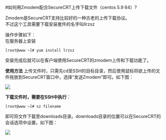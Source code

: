 <!-- --- tag:  linux scurecrt -->
<!-- --- title: 如何用Zmodem配合SecureCRT上传下载文件（centos 5.9 64）? -->
#如何用Zmodem配合SecureCRT上传下载文件（centos 5.9 64）?

Zmodem是SecureCRT支持比较好的一种古老的上传下载协议。<br>
不过这个工具需要下载安装套件的名字叫llrzsz

操作步骤如下：<br>
在服务器上安装<br>
    
    [root@www ~]# yum install lrzsz

安装完成后就可以在客户端使用SecureCRT的zmodem上传和下载功能了。


**使用方法**
上传文件时，只需先cd至SSH的目标目录，然后使用鼠标将欲上传的文件拖放到SecureCRT窗口中，选择“发送Zmodem”即可。如下图：

![](http://kb.51hosting.com/kb/z3.png)


**下载文件时，需要在SSH中执行**：

    [root@www ~]# sz filename
    
即可将文件下载至downloads目录。downloads目录的位置可以在SecureCRT的会话选项中设置，如下图：

![](http://kb.51hosting.com/kb/z4.png)